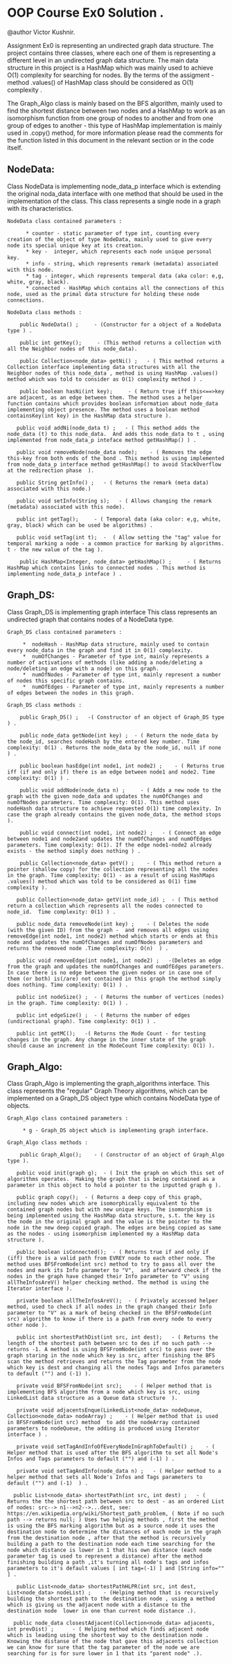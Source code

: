 # OOP Course Ex0 Solution . 

@author Victor Kushnir.

Assignment Ex0 is representing an undirected graph data structure.
The project contains three classes, where each one of them is representing a different level in an undirected graph data structure.
The main data structure in this project is a HashMap which was mainly used to achieve O(1) complexity for searching for nodes. 
By the terms of the assigment - method .values() of HashMap class should be considered as O(1) complexity . 

The Graph_Algo class is mainly based on the BFS algorithm, mainly used to find the shortest distance between two nodes and a HashMap to work as an isomorphism function from one group of nodes to another and from one group of edges to another - this type of HashMap implementation is mainly used in .copy() method, for more information please read the comments for the function listed in this document in the relevant section or in the code itself. 


## NodeData:

Class NodeData is implementing node_data_p interface which is extending the original noda_data interface with one method that should be used in the implementation of the class. 
This class represents a single node in a graph with its characteristics. 




    NodeData class contained parameters :
        
          * counter - static parameter of type int, counting every creation of the object of type NodeData, mainly used to give every node its special unique key at its creation.
          * key -  integer, which represents each node unique personal key.
          * info - string, which represents remark (metadata) associated with this node.
          * tag - integer, which represents temporal data (aka color: e,g, white, gray, black).
          * connected - HashMap which contains all the connections of this node, used as the primal data structure for holding these node connections.

    NodeData class methods :
   
        public NodeData() ;     - (Constructor for a object of a NodeData type ) .

        public int getKey();     - (This method returns a collection with all the Neighbor nodes of this node_data). 

        public Collection<node_data> getNi() ;   - ( This method returns a Collection interface implementing data structures with all the Neighbor nodes of this node_data , method is using HashMap .values() method which was told to consider as O(1) complexity method ) .

        public boolean hasNi(int key);     - ( Return true iff this<==>key are adjacent, as an edge between them. The method uses a helper function contains which provides boolean information about node_data implementing object presence. The method uses a boolean method containsKey(int key) in the HashMap data structure ). 

       public void addNi(node_data t) ;   - ( This method adds the node_data (t) to this node_data.  And adds this node_data to t , using implemented from node_data_p inteface method getHashMap() ) . 

       public void removeNode(node_data node);    - ( Removes the edge this-key from both ends of the bond . This method is using implemented from node_data_p interface method getHashMap() to avoid StackOverflow at the redirection phase  ).

       public String getInfo() ;   - ( Returns the remark (meta data) associated with this node.)

       public void setInfo(String s);   - ( Allows changing the remark (metadata) associated with this node). 

       public int getTag();     - ( Temporal data (aka color: e,g, white, gray, black) which can be used be algorithms) .

       public void setTag(int t);  -  ( Allow setting the "tag" value for temporal marking a node - a common practice for marking by algorithms. t - the new value of the tag ).

        public HashMap<Integer, node_data> getHashMap() ;     - ( Returns HashMap which contains links to connected nodes . This method is implementing node_data_p inteface ) .


## Graph_DS:

Class Graph_DS is implementing graph interface 
This class represents an undirected graph that contains nodes of a NodeData type.  

    Graph_DS class contained parameters :

         *  nodeHash - HashMap data structure, mainly used to contain every node_data in the graph and find it in O(1) complexity.
         *  numOfChanges - Parameter of type int, mainly represents a number of activations of methods (like adding a node/deleting a node/deleting an edge with a node) on this graph.
         *  numOfNodes - Parameter of type int, mainly represent a number of nodes this specific graph contains.
         *  numOfEdges - Parameter of type int, mainly represents a number of edges between the nodes in this graph.

    Graph_DS class methods :
    
        public Graph_DS() ;   -( Constructor of an object of Graph_DS type ) .

        public node_data getNode(int key) ;  - ( Return the node_data by the node_id, searches nodeHash by the entered key number. Time complexity: O(1) . Returns the node_data by the node_id, null if none ) .

        public boolean hasEdge(int node1, int node2) ;    - ( Returns true iff (if and only if) there is an edge between node1 and node2. Time complexity: O(1) ) .

        public void addNode(node_data n) ;     - ( Adds a new node to the graph with the given node_data and updates the numOfChanges and numOfNodes parameters. Time complexity: O(1). This method uses nodeHash data structure to achieve requested O(1) time complexity. In case the graph already contains the given node_data, the method stops ).

        public void connect(int node1, int node2) ;   - ( Connect an edge between node1 and node2and updates the numOfChanges and numOfEdges parameters. Time complexity: O(1). If the edge node1-node2 already exists - the method simply does nothing ) .

        public Collection<node_data> getV() ;    - ( This method return a pointer (shallow copy) for the collection representing all the nodes in the graph. Time complexity: O(1) - as a result of using HashMaps .values() method which was told to be considered as O(1) time complexity ). 

       public Collection<node_data> getV(int node_id) ;  - ( This method return a collection which represents all the nodes connected to node_id.  Time complexity: O(1) ) . 

       public node_data removeNode(int key) ;    - ( Deletes the node (with the given ID) from the graph -  and removes all edges using removeEdge(int node1, int node2) method which starts or ends at this node and updates the numOfChanges and numOfNodes parameters and returns the removed node .Time complexity: O(n)  ) . 

       public void removeEdge(int node1, int node2) ;   -(Deletes an edge from the graph and updates the numOfChanges and numOfEdges parameters. In case there is no edge between the given nodes or in case one of them (or both) is(/are) not contained in this graph the method simply does nothing. Time complexity: O(1) ) .

       public int nodeSize() ;  - ( Returns the number of vertices (nodes) in the graph. Time complexity: O(1) ) .

       public int edgeSize() ;  - ( Returns the number of edges (undirectional graph). Time complexity: O(1) ) . 

       public int getMC();   -( Returns the Mode Count - for testing changes in the graph. Any change in the inner state of the graph should cause an increment in the ModeCount Time complexity: O(1) ).



## Graph_Algo:

Class Graph_Algo is implementing the graph_algorithms interface.
This class represents the "regular" Graph Theory algorithms, which can be implemented on a Graph_DS object type which contains NodeData type of objects. 
    
    Graph_Algo class contained parameters :
      
         * g - Graph_DS object which is implementing graph interface. 

    Graph_Algo class methods :
    
        public Graph_Algo();    - ( Constructor of an object of Graph_Algo type ). 

       public void init(graph g);  - ( Init the graph on which this set of algorithms operates.  Making the graph that is being contained as a parameter in this object to hold a pointer to the inputted graph g ). 

       public graph copy();  - ( Returns a deep copy of this graph, including new nodes which are isomorphically equivalent to the contained graph nodes but with new unique keys. The isomorphism is being implemented using the HashMap data structure, s.t. the key is the node in the original graph and the value is the pointer to the node in the new deep copied graph. The edges are being copied as same as the nodes - using isomorphism implemented my a HashMap data structure ).

       public boolean isConnected();  - ( Returns true if and only if (iff) there is a valid path from EVREY node to each other node. The method uses BFSFromNode(int src) method to try to pass all over the nodes and mark its Info parameter to "V",  and afterward check if the nodes in the graph have changed their Info parameter to "V" using allTheInfosAreV() helper checking method. The method is using the Iterator interface ).

       private boolean allTheInfosAreV();  - ( Privately accessed helper method, used to check if all nodes in the graph changed their Info parameter to "V" as a mark of being checked in the BFSFromNode(int src) algorithm to know if there is a path from every node to every other node ).

       public int shortestPathDist(int src, int dest);   - ( Returns the length of the shortest path between src to des if no such path --> returns -1. A method is using BFSFromNode(int src) to pass over the graph staring in the node which key is src, after finishing the BFS scan the method retrieves and returns the Tag parameter from the node which key is dest and changing all the nodes Tags and Infos parameters to default ("") and (-1) ).
       
       private void BFSFromNode(int src);    - ( Helper method that is implementing BFS algorithm from a node which key is src, using LinkedList data structure as a Queue data structure  ). 

       private void adjacentsEnque(LinkedList<node_data> nodeQueue, Collection<node_data> nodeArray) ;    - ( Helper method that is used in BFSFromNode(int src) method  to add the nodeArray contained parameters to nodeQueue, the adding is produced using Iterator interface ) .

       private void setTagAndInfoOfEveryNodeInGraphToDefault() ;    - ( Helper method that is used after the BFS algorithm to set all Node's Infos and Tags parameters to default ("") and (-1) ) .

       private void setTagAndInfo(node_data n) ;   - ( Helper method to a helper method that sets all Node's Infos and Tags parameters to default ("") and (-1)  ) .

      public List<node_data> shortestPath(int src, int dest) ;   - (  Returns the the shortest path between src to dest - as an ordered List of nodes: src--> n1-->n2-->...dest, see: https://en.wikipedia.org/wiki/Shortest_path_problem, ( Note if no such path --> returns null; ) Uses two helping methods , first the method is using the BFS marking algorithm but as a source node it uses the destination node to determine the distances of each node in the graph from the destination node , after that the method is recursively building a path to the destination node each time searching for the node which distance is lower in 1 that his own distance (each node parameter tag is used to represent a distance) after the method finishing building a path ,it's turning all node's tags and infos parameters to it's default values [ int tag=(-1) ] and [String info="" ] .

       public List<node_data> shortestPathHLPR(int src, int dest, List<node_data> nodeList) ;    - (Helping method that is recursively building the shortest path to the destination node , using a method which is giving us the adjacent node with a distance to the destination node  lower in one than current node distance .).
    
      public node_data closestAdjacent(Collection<node_data> adjacents, int prevDist) ;      - ( Helping method which finds adjacent node which is leading using the shortest way to the destination node . Knowing the distanse of the node that gave this adjacents collection we can know for sure that the tag parameter of the node we are searching for is for sure lower in 1 that its "parent node" .).
        

